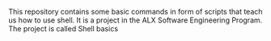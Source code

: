 This repository contains some basic commands in form of scripts that teach us how to use shell. It is a project in the ALX Software Engineering Program. The project is called Shell basics
